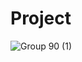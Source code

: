 # Project

![Group 90 (1)](https://user-images.githubusercontent.com/75575781/209529423-4e0fa16b-181c-4c55-87df-3b4915c5e63d.png)
